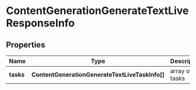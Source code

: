 # ContentGenerationGenerateTextLiveResponseInfo

## Properties

| Name | Type | Description | Notes |
|------------ | ------------- | ------------- | -------------|
**tasks** | **ContentGenerationGenerateTextLiveTaskInfo[]** | array of tasks |[optional]|